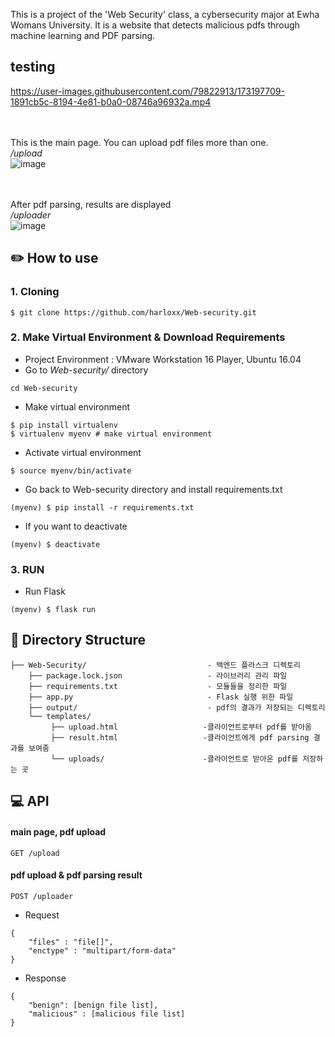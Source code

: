 This is a project of the 'Web Security' class, a cybersecurity major at Ewha Womans University. It is a website that detects malicious pdfs through machine learning and PDF parsing.

## testing



https://user-images.githubusercontent.com/79822913/173197709-1891cb5c-8194-4e81-b0a0-08746a96932a.mp4


<br/><br/>
This is the main page. You can upload pdf files more than one.<br/>
_/upload_ <br/>
![image](https://user-images.githubusercontent.com/79822913/147897628-d1b3e6fb-0504-4043-9b96-a7a41ccf2bb0.png)

<br/><br/>
After pdf parsing, results are displayed <br/>
_/uploader_<br/>
![image](https://user-images.githubusercontent.com/79822913/147897642-3e23a61b-fb2e-494f-954d-501b1624f4cf.png)



## ✏️ How to use 
### 1. Cloning
```
$ git clone https://github.com/harloxx/Web-security.git
```
### 2. Make Virtual Environment & Download Requirements
+ Project Environment : VMware Workstation 16 Player, Ubuntu 16.04
+ Go to *Web-security/* directory
```
cd Web-security
```
+ Make virtual environment
```
$ pip install virtualenv
$ virtualenv myenv # make virtual environment
```
+ Activate virtual environment
```
$ source myenv/bin/activate
```
+ Go back to Web-security directory and install requirements.txt
```
(myenv) $ pip install -r requirements.txt 
```
+ If you want to deactivate
```
(myenv) $ deactivate
```
### 3. RUN
+ Run Flask
```
(myenv) $ flask run
```


## 🔧 Directory Structure
```
├── Web-Security/                           - 백엔드 플라스크 디렉토리
    ├── package.lock.json                   - 라이브러리 관리 파일
    ├── requirements.txt                    - 모듈들을 정리한 파일
    ├── app.py                              - Flask 실행 위한 파일
    ├── output/                             - pdf의 결과가 저장되는 디렉토리
    └── templates/
         ├── upload.html                   -클라이언트로부터 pdf를 받아옴
         ├── result.html                   -클라이언트에게 pdf parsing 결과를 보여줌
         └── uploads/                      -클라이언트로 받아온 pdf를 저장하는 곳
```
## 💻 API
#### main page, pdf upload
```
GET /upload
```
#### pdf upload & pdf parsing result
```
POST /uploader
```
+ Request
```
{
    "files" : "file[]",
    "enctype" : "multipart/form-data"
}
```
+ Response
```
{
    "benign": [benign file list],
    "malicious" : [malicious file list]
}

```
